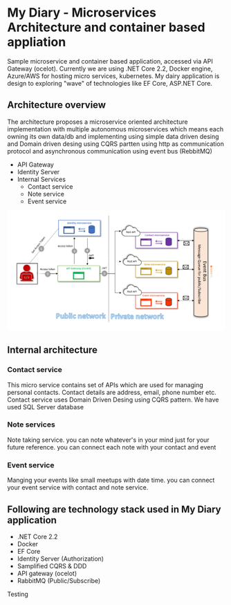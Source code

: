 # My Diary - Microservices Architecture and container based appliation

Sample microservice and container based application, accessed via API Gateway (ocelot). Currently we are using .NET Core 2.2, Docker engine, Azure/AWS for hosting micro services, kubernetes. My dairy application is design to exploring "wave" of technologies like EF Core, ASP.NET Core.

## Architecture overview

The architecture proposes a microservice oriented architecture implementation with multiple autonomous microservices which means each owning its own data/db and implementing using simple data driven desing and Domain driven desing using CQRS partten using http as communication protocol and asynchronous communication using event bus (RebbitMQ)

- API Gateway 
- Identity Server
- Internal Services
  - Contact service
  - Note service
  - Event service

<p>
<img src="doc-design/architecturedesign.PNG">
<p>

## Internal architecture 

### Contact service

This micro service contains set of APIs which are used for managing personal contacts. Contact details are address, email, phone number etc. 
Contact service uses Domain Driven Desing using CQRS pattern. We have used SQL Server database

### Note services

Note taking service. you can note whatever's in your mind just for your future reference. you can connect each note with your contact and event

### Event service 

Manging your events like small meetups with date time. you can connect your event service with contact and note service.

## Following are technology stack used in My Diary application 

- .NET Core 2.2
- Docker
- EF Core
- Identity Server (Authorization)
- Samplified CQRS & DDD
- API gateway (ocelot)
- RabbitMQ (Public/Subscribe)

Testing